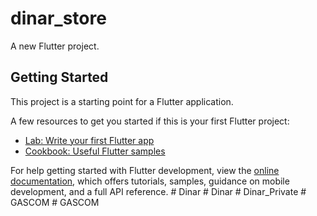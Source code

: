 # dinar_store

A new Flutter project.

## Getting Started

This project is a starting point for a Flutter application.

A few resources to get you started if this is your first Flutter project:

- [Lab: Write your first Flutter app](https://docs.flutter.dev/get-started/codelab)
- [Cookbook: Useful Flutter samples](https://docs.flutter.dev/cookbook)

For help getting started with Flutter development, view the
[online documentation](https://docs.flutter.dev/), which offers tutorials,
samples, guidance on mobile development, and a full API reference.
#   D i n a r  
 #   D i n a r  
 #   D i n a r _ P r i v a t e  
 #   G A S C O M  
 #   G A S C O M  
 